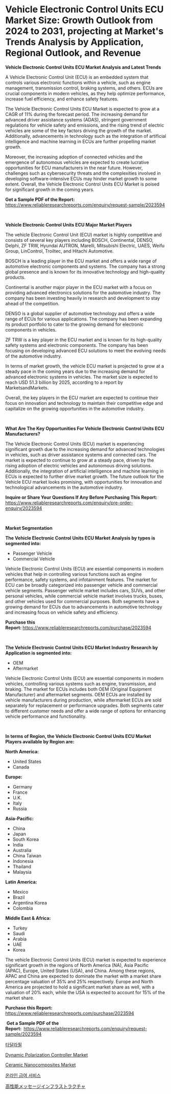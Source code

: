 <p><h1>Vehicle Electronic Control Units ECU Market Size: Growth Outlook from 2024 to 2031, projecting at Market's Trends Analysis by Application, Regional Outlook, and Revenue</h1></p><p><strong>Vehicle Electronic Control Units ECU Market Analysis and Latest Trends</strong></p>
<p><p>A Vehicle Electronic Control Unit (ECU) is an embedded system that controls various electronic functions within a vehicle, such as engine management, transmission control, braking systems, and others. ECUs are crucial components in modern vehicles, as they help optimize performance, increase fuel efficiency, and enhance safety features.</p><p>The Vehicle Electronic Control Units ECU Market is expected to grow at a CAGR of 11% during the forecast period. The increasing demand for advanced driver assistance systems (ADAS), stringent government regulations for vehicle safety and emissions, and the rising trend of electric vehicles are some of the key factors driving the growth of the market. Additionally, advancements in technology such as the integration of artificial intelligence and machine learning in ECUs are further propelling market growth.</p><p>Moreover, the increasing adoption of connected vehicles and the emergence of autonomous vehicles are expected to create lucrative opportunities for ECU manufacturers in the near future. However, challenges such as cybersecurity threats and the complexities involved in developing software-intensive ECUs may hinder market growth to some extent. Overall, the Vehicle Electronic Control Units ECU Market is poised for significant growth in the coming years.</p></p>
<p><strong>Get a Sample PDF of the Report:&nbsp;</strong> <a href="https://www.reliableresearchreports.com/enquiry/request-sample/2023594">https://www.reliableresearchreports.com/enquiry/request-sample/2023594</a></p>
<p>&nbsp;</p>
<p><strong>Vehicle Electronic Control Units ECU Major Market Players</strong></p>
<p><p>The vehicle Electronic Control Unit (ECU) market is highly competitive and consists of several key players including BOSCH, Continental, DENSO, Delphi, ZF TRW, Hyundai AUTRON, Marelli, Mitsubishi Electric, UAES, Weifu Group, LinControl, Troiltec, and Hitachi Automotive.</p><p>BOSCH is a leading player in the ECU market and offers a wide range of automotive electronic components and systems. The company has a strong global presence and is known for its innovative technology and high-quality products.</p><p>Continental is another major player in the ECU market with a focus on providing advanced electronics solutions for the automotive industry. The company has been investing heavily in research and development to stay ahead of the competition.</p><p>DENSO is a global supplier of automotive technology and offers a wide range of ECUs for various applications. The company has been expanding its product portfolio to cater to the growing demand for electronic components in vehicles.</p><p>ZF TRW is a key player in the ECU market and is known for its high-quality safety systems and electronic components. The company has been focusing on developing advanced ECU solutions to meet the evolving needs of the automotive industry.</p><p>In terms of market growth, the vehicle ECU market is projected to grow at a steady pace in the coming years due to the increasing demand for advanced electronic systems in vehicles. The market size is expected to reach USD 51.3 billion by 2025, according to a report by MarketsandMarkets.</p><p>Overall, the key players in the ECU market are expected to continue their focus on innovation and technology to maintain their competitive edge and capitalize on the growing opportunities in the automotive industry.</p></p>
<p>&nbsp;</p>
<p><strong>What Are The Key Opportunities For Vehicle Electronic Control Units ECU Manufacturers?</strong></p>
<p><p>The Vehicle Electronic Control Units (ECU) market is experiencing significant growth due to the increasing demand for advanced technologies in vehicles, such as driver assistance systems and connected cars. The market is expected to continue to grow at a steady pace, driven by the rising adoption of electric vehicles and autonomous driving solutions. Additionally, the integration of artificial intelligence and machine learning in ECUs is expected to further drive market growth. The future outlook for the Vehicle ECU market looks promising, with opportunities for innovation and technological advancements in the automotive industry.</p></p>
<p><strong>Inquire or Share Your Questions If Any Before Purchasing This Report:</strong> <a href="https://www.reliableresearchreports.com/enquiry/pre-order-enquiry/2023594">https://www.reliableresearchreports.com/enquiry/pre-order-enquiry/2023594</a></p>
<p>&nbsp;</p>
<p><strong>Market Segmentation</strong></p>
<p><strong>The Vehicle Electronic Control Units ECU Market Analysis by types is segmented into:</strong></p>
<p><ul><li>Passenger Vehicle</li><li>Commercial Vehicle</li></ul></p>
<p><p>Vehicle Electronic Control Units (ECU) are essential components in modern vehicles that help in controlling various functions such as engine performance, safety systems, and infotainment features. The market for ECU can be broadly categorized into passenger vehicle and commercial vehicle segments. Passenger vehicle market includes cars, SUVs, and other personal vehicles, while commercial vehicle market involves trucks, buses, and other vehicles used for commercial purposes. Both segments have a growing demand for ECUs due to advancements in automotive technology and increasing focus on vehicle safety and efficiency.</p></p>
<p><strong>Purchase this Report:&nbsp;</strong><a href="https://www.reliableresearchreports.com/purchase/2023594">https://www.reliableresearchreports.com/purchase/2023594</a></p>
<p>&nbsp;</p>
<p><strong>The Vehicle Electronic Control Units ECU Market Industry Research by Application is segmented into:</strong></p>
<p><ul><li>OEM</li><li>Aftermarket</li></ul></p>
<p><p>Vehicle Electronic Control Units (ECU) are essential components in modern vehicles, controlling various systems such as engine, transmission, and braking. The market for ECUs includes both OEM (Original Equipment Manufacturer) and aftermarket segments. OEM ECUs are installed by vehicle manufacturers during production, while aftermarket ECUs are sold separately for replacement or performance upgrades. Both segments cater to different customer needs and offer a wide range of options for enhancing vehicle performance and functionality.</p></p>
<p>&nbsp;</p>
<p><strong>In terms of Region, the Vehicle Electronic Control Units ECU Market Players available by Region are:</strong></p>
<p>
    <p> <strong> North America: </strong>
        <ul>
            <li>United States</li>
            <li>Canada</li>
        </ul>
        </p> 
    <p> <strong> Europe: </strong>
        <ul>
            <li>Germany</li>
            <li>France</li>
            <li>U.K.</li>
            <li>Italy</li>
            <li>Russia</li>
        </ul>
        </p> 
    <p> <strong> Asia-Pacific: </strong>
        <ul>
            <li>China</li>
            <li>Japan</li>
            <li>South Korea</li>
            <li>India</li>
            <li>Australia</li>
            <li>China Taiwan</li>
            <li>Indonesia</li>
            <li>Thailand</li>
            <li>Malaysia</li>
        </ul>
        </p> 
    <p> <strong> Latin America: </strong>
        <ul>
            <li>Mexico</li>
            <li>Brazil</li>
            <li>Argentina Korea</li>
            <li>Colombia</li>
        </ul>
        </p> 
    <p> <strong> Middle East & Africa: </strong>
        <ul>
            <li>Turkey</li>
            <li>Saudi</li>
            <li>Arabia</li>
            <li>UAE</li>
            <li>Korea</li>
        </ul>
    </p>
    </p>
<p><p>The vehicle Electronic Control Units (ECU) market is expected to experience significant growth in the regions of North America (NA), Asia Pacific (APAC), Europe, United States (USA), and China. Among these regions, APAC and China are expected to dominate the market with a market share percentage valuation of 35% and 25% respectively. Europe and North America are projected to hold a significant market share as well, with a valuation of 20% each, while the USA is expected to account for 15% of the market share.</p></p>
<p><strong>Purchase this Report: </strong><a href="https://www.reliableresearchreports.com/purchase/2023594">https://www.reliableresearchreports.com/purchase/2023594</a></p>
<p>&nbsp;<strong>Get a Sample PDF of the Report:&nbsp;&nbsp;</strong><a href="https://www.reliableresearchreports.com/enquiry/request-sample/2023594">https://www.reliableresearchreports.com/enquiry/request-sample/2023594</a></p>
<p><strong></strong></p>
<p><p><a href="https://medium.com/@frankpeters35/%ED%83%80%EB%8B%A4%EB%9D%BC%ED%95%84-%EC%8B%9C%EC%9E%A5-%EB%B6%84%EC%84%9D-%EA%B8%80%EB%A1%9C%EB%B2%8C-%EC%82%B0%EC%97%85-%EC%A0%84%EB%A7%9D-%EB%B0%8F-%EC%98%88%EC%B8%A1-2024%EB%85%84%EB%B6%80%ED%84%B0-2031%EB%85%84%EA%B9%8C%EC%A7%80-81bc33af4386">타달라필</a></p><p><a href="https://view.publitas.com/reportprime-1/global-dynamic-polarization-controller-market-size-and-market-trends-insights-and-projections-from-2024-to-2031/">Dynamic Polarization Controller Market</a></p><p><a href="https://noble-drawer-34c.notion.site/Ceramic-Nanocomposites-Market-Size-and-Growth-Market-Segmentation-Regional-and-Country-Breakdowns--df09f044f2764e92ba09b200357ac3a3">Ceramic Nanocomposites Market</a></p><p><a href="https://medium.com/@cliftonfisher9067/%EC%98%A8%EB%9D%BC%EC%9D%B8-%EA%B8%89%EC%97%AC%EA%B4%80%EB%A6%AC-%EC%84%9C%EB%B9%84%EC%8A%A4-%EC%8B%9C%EC%9E%A5-%EB%B3%B4%EA%B3%A0%EC%84%9C%EB%8A%94-%EC%9D%B4-%EC%8B%9C%EC%9E%A5%EC%9D%98-%EC%B5%9C%EC%8B%A0-%ED%8A%B8%EB%A0%8C%EB%93%9C%EC%99%80-%EC%84%B1%EC%9E%A5-%EA%B8%B0%ED%9A%8C%EB%A5%BC-%EB%B0%9D%ED%98%80%EC%A4%8D%EB%8B%88%EB%8B%A4-33a164152efb">온라인 급여 서비스</a></p><p><a href="https://medium.com/@saboleigh8/%E9%AB%98%E6%80%A7%E8%83%BD%E3%83%A1%E3%83%83%E3%82%BB%E3%83%BC%E3%82%B8%E3%82%A4%E3%83%B3%E3%83%95%E3%83%A9%E3%82%B9%E3%83%88%E3%83%A9%E3%82%AF%E3%83%81%E3%83%A3%E5%B8%82%E5%A0%B4%E5%B1%95%E6%9C%9B-%E6%A5%AD%E7%95%8C%E6%A6%82%E8%A6%81%E3%81%A8%E4%BA%88%E6%B8%AC-2024%E5%B9%B4%E3%81%8B%E3%82%892031%E5%B9%B4-7f705a749092">高性能メッセージインフラストラクチャ</a></p></p>